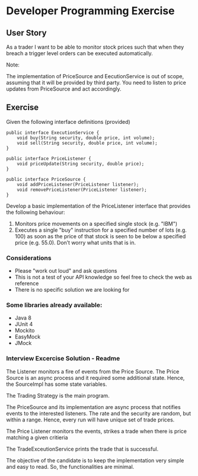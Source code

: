 # Developer Programming Exercise

## User Story

As a trader I want to be able to monitor stock prices such that when they breach a trigger level orders can be executed automatically.

Note:

The implementation of PriceSource and EecutionService is out of scope, assuming that it will be provided by third party.
You need to listen to price updates from PriceSource and act accordingly.

## Exercise

Given the following interface definitions (provided)

```
public interface ExecutionService {
    void buy(String security, double price, int volume);
    void sell(String security, double price, int volume);
}
```

```
public interface PriceListener {
    void priceUpdate(String security, double price);
}
```

```
public interface PriceSource {
    void addPriceListener(PriceListener listener);
    void removePriceListener(PriceListener listener);
}
```

Develop a basic implementation of the PriceListener interface that provides the following behaviour:

1. Monitors price movements on a specified single stock (e.g. "IBM")
1. Executes a single "buy" instruction for a specified number of lots (e.g. 100) as soon as the price of that stock is seen to be below
a specified price (e.g. 55.0). Don’t worry what units that is in.

### Considerations

* Please "work out loud" and ask questions
* This is not a test of your API knowledge so feel free to check the web as reference
* There is no specific solution we are looking for

### Some libraries already available:

* Java 8
* JUnit 4
* Mockito
* EasyMock
* JMock

### Interview Excercise Solution - Readme

The Listener monitors a fire of events from the Price Source. The Price Source is an async process and it required some additional state. Hence, the SourceImpl has some state variables.

The Trading Strategy is the main program.

The PriceSource and its implementation are async process that notifies events to the interested listeners. The rate and the security are random, but within a range. Hence, every run will have unique set of trade prices.

The Price Listener monitors the events, strikes a trade when there is price matching a given critieria

The TradeExceutionService prints the trade that is successful.

The objective of the candidate is to keep the implementation very simple and easy to read. So, the functionalities are minimal.

